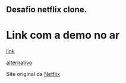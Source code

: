## Desafio netflix clone.

# Link com a demo no ar
[link](https://netflix.devlopes.dev)

[alternativo](https://netflix-desafio.web.app/)

Site original da [Netflix](https://netflix.com)